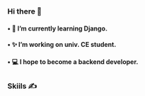  ### Hi there 👋

 #### • 🌱 I’m currently learning Django. 
 #### • ✨ I’m working on univ. CE student.
 #### • 💻 I hope to become a backend developer.

##
### Skiils ✍

<!--
**kbannie/kbannie** is a ✨ _special_ ✨ repository because its `README.md` (this file) appears on your GitHub profile.

Here are some ideas to get you started:

- 🔭 I’m currently working on ...
- 🌱 I’m currently learning ...
- 👯 I’m looking to collaborate on ...
- 🤔 I’m looking for help with ...
- 💬 Ask me about ...
- 📫 How to reach me: ...
- 😄 Pronouns: ...
- ⚡ Fun fact: ...
-->
